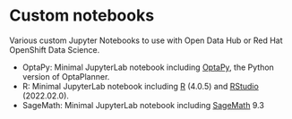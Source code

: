 # Custom notebooks

Various custom Jupyter Notebooks to use with Open Data Hub or Red Hat OpenShift Data Science.

* OptaPy: Minimal JupyterLab notebook including [OptaPy](https://www.optapy.org/optapy/latest/optapy-introduction/optapy-introduction.html), the Python version of OptaPlanner.
* R: Minimal JupyterLab notebook including [R](https://www.r-project.org/) (4.0.5) and [RStudio](https://www.rstudio.com/products/rstudio/) (2022.02.0).
* SageMath: Minimal JupyterLab notebook including [SageMath](https://www.sagemath.org/) 9.3
